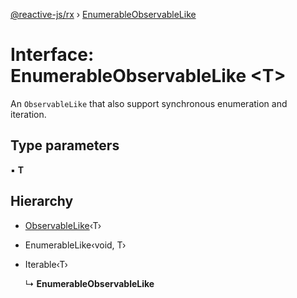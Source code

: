 [@reactive-js/rx](../README.md) › [EnumerableObservableLike](enumerableobservablelike.md)

# Interface: EnumerableObservableLike <**T**>

An `ObservableLike` that also support synchronous enumeration and iteration.

## Type parameters

▪ **T**

## Hierarchy

* [ObservableLike](observablelike.md)‹T›

* EnumerableLike‹void, T›

* Iterable‹T›

  ↳ **EnumerableObservableLike**
